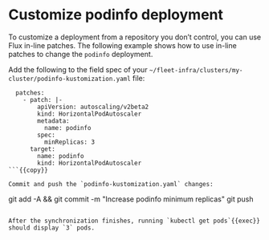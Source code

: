 # Customize podinfo deployment

To customize a deployment from a repository you don’t control, you can use Flux in-line patches. The following example shows how to use in-line patches to change the `podinfo` deployment.

Add the following to the field spec of your `~/fleet-infra/clusters/my-cluster/podinfo-kustomization.yaml` file:

```
  patches:
    - patch: |-
        apiVersion: autoscaling/v2beta2
        kind: HorizontalPodAutoscaler
        metadata:
          name: podinfo
        spec:
          minReplicas: 3             
      target:
        name: podinfo
        kind: HorizontalPodAutoscaler
```{{copy}}

Commit and push the `podinfo-kustomization.yaml` changes:

```
git add -A && git commit -m "Increase podinfo minimum replicas"
git push
```{{exec}}

After the synchronization finishes, running `kubectl get pods`{{exec}} should display `3` pods.